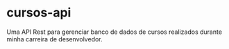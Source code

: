 # cursos-api
Uma API Rest para gerenciar banco de dados de cursos realizados durante minha carreira de desenvolvedor.
